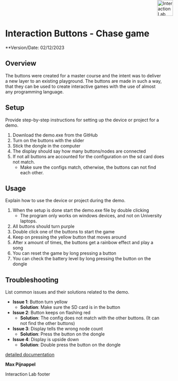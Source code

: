 
<div style="position: absolute; top: 0; right: 200;">
  <img width="50px" src="/images/Template/Interactionlab-Logo.png" alt="Interaction Lab Logo"/>
</div>

# Interaction Buttons - Chase game

**Version/Date: 02/12/2023

## Overview

The buttons were created for a master course and the intent was to deliver a new layer to an existing playground.
The buttons are made in such a way, that they can be used to create interactive games with the use of almost any programming language.

## Setup

Provide step-by-step instructions for setting up the device or project for a demo.

1. Download the demo.exe from the GitHub
2. Turn on the buttons with the slider
3. Stick the dongle in the computer
4. The display should say how many buttons/nodes are connected
5. If not all buttons are accounted for the configuration on the sd card does not match.
    - Make sure the configs match, otherwise, the buttons can not find each other.

## Usage

Explain how to use the device or project during the demo.

1. When the setup is done start the demo.exe file by double clicking
    - The program only works on windows devices, and not on University laptops. 
3. All buttons should turn purple
4. Double click one of the buttons to start the game
5. Keep on pressing the yellow button that moves around
6. After x amount of times, the buttons get a rainbow effect and play a song
7. You can reset the game by long pressing a button
8. You can check the battery level by long pressing the button on the dongle

## Troubleshooting

List common issues and their solutions related to the demo.

- **Issue 1**: Button turn yellow
    - **Solution**: Make sure the SD card is in the button
- **Issue 2**: Button keeps on flashing red
    - **Solution**: The config does not match with the other buttons. (It can not find the other buttons)
- **Issue 3**: Display tells the wrong node count
    - **Solution**: Press the button on the dongle
- **Issue 4**: Display is upside down
    - **Solution**: Double press the button on the dongle

 
[detailed documentation](https://github.com/utwente-interaction-lab/Interaction-buttons/blob/main/Detailed%20Documentation.md)

**Max Pijnappel**

Interaction Lab footer 
